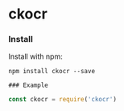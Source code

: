 # ckocr
### Install

Install with npm:
```
npm install ckocr --save

### Example
```

```js
const ckocr = require('ckocr')